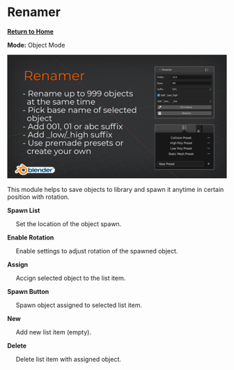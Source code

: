 # Renamer

[**Return to Home**](README.md)

**Mode:** Object Mode

![Asset Library Cover](/media/renamer.png)

This module helps to save objects to library and spawn it anytime in certain position with rotation.

**Spawn List**

&nbsp;&nbsp;&nbsp;&nbsp;&nbsp;Set the location of the object spawn.


**Enable Rotation**

&nbsp;&nbsp;&nbsp;&nbsp;&nbsp;Enable settings to adjust rotation of the spawned object.


**Assign**

&nbsp;&nbsp;&nbsp;&nbsp;&nbsp;Accign selected object to the list item.


**Spawn Button**

&nbsp;&nbsp;&nbsp;&nbsp;&nbsp;Spawn object assigned to selected list item.


**New**

&nbsp;&nbsp;&nbsp;&nbsp;&nbsp;Add new list item (empty).


**Delete**

&nbsp;&nbsp;&nbsp;&nbsp;&nbsp;Delete list item with assigned object.
